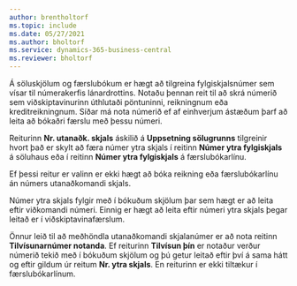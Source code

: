 ```yaml
---
author: brentholtorf
ms.topic: include
ms.date: 05/27/2021
ms.author: bholtorf
ms.service: dynamics-365-business-central
ms.reviewer: bholtorf
---
```


Á söluskjölum og færslubókum er hægt að tilgreina fylgiskjalsnúmer sem vísar til númerakerfis lánardrottins. <!--You can enter a maximum of ten characters, both numbers and letters.--> Notaðu þennan reit til að skrá númerið sem viðskiptavinurinn úthlutaði pöntuninni, reikningnum eða kreditreikningnum. Síðar má nota númerið ef af einhverjum ástæðum þarf að leita að bókaðri færslu með þessu númeri.  

Reiturinn **Nr. utanaðk. skjals** áskilið á **Uppsetning sölugrunns** tilgreinir hvort það er skylt að færa númer ytra skjals í reitinn **Númer ytra fylgiskjals** á söluhaus eða í reitinn **Númer ytra fylgiskjals** á færslubókarlínu.

Ef þessi reitur er valinn er ekki hægt að bóka reikning eða færslubókarlínu án númers utanaðkomandi skjals.

Númer ytra skjals fylgir með í bókuðum skjölum þar sem hægt er að leita eftir viðkomandi númeri. Einnig er hægt að leita eftir númeri ytra skjals þegar leitað er í viðskiptavinafærslum.

Önnur leið til að meðhöndla utanaðkomandi skjalanúmer er að nota reitinn **Tilvísunarnúmer notanda**. Ef reiturinn **Tilvísun þín** er notaður verður númerið tekið með í bókuðum skjölum og þú getur leitað eftir því á sama hátt og eftir gildum úr reitum **Nr. ytra skjals**. En reiturinn er ekki tiltækur í færslubókarlínum.
